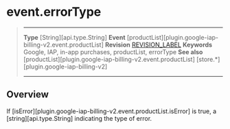 # event.errorType

> --------------------- ------------------------------------------------------------------------------------------
> __Type__              [String][api.type.String]
> __Event__             [productList][plugin.google-iap-billing-v2.event.productList]
> __Revision__          [REVISION_LABEL](REVISION_URL)
> __Keywords__          Google, IAP, in-app purchases, productList, errorType
> __See also__			[productList][plugin.google-iap-billing-v2.event.productList]
>						[store.*][plugin.google-iap-billing-v2]
> --------------------- ------------------------------------------------------------------------------------------

## Overview

If [isError][plugin.google-iap-billing-v2.event.productList.isError] is true, a [string][api.type.String] indicating the type of error.
